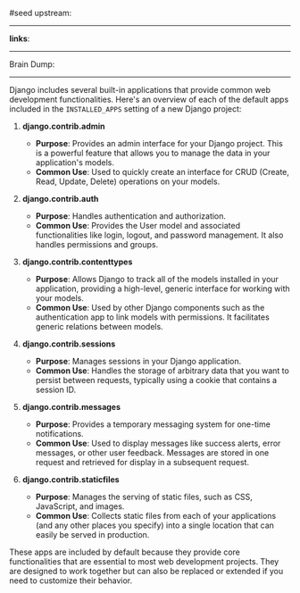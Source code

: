 #seed 
upstream:

---

**links**: 

---

Brain Dump: 

--- 



Django includes several built-in applications that provide common web development functionalities. Here's an overview of each of the default apps included in the `INSTALLED_APPS` setting of a new Django project:

1. **django.contrib.admin**
   - **Purpose**: Provides an admin interface for your Django project. This is a powerful feature that allows you to manage the data in your application's models.
   - **Common Use**: Used to quickly create an interface for CRUD (Create, Read, Update, Delete) operations on your models.

2. **django.contrib.auth**
   - **Purpose**: Handles authentication and authorization.
   - **Common Use**: Provides the User model and associated functionalities like login, logout, and password management. It also handles permissions and groups.

3. **django.contrib.contenttypes**
   - **Purpose**: Allows Django to track all of the models installed in your application, providing a high-level, generic interface for working with your models.
   - **Common Use**: Used by other Django components such as the authentication app to link models with permissions. It facilitates generic relations between models.

4. **django.contrib.sessions**
   - **Purpose**: Manages sessions in your Django application.
   - **Common Use**: Handles the storage of arbitrary data that you want to persist between requests, typically using a cookie that contains a session ID.

5. **django.contrib.messages**
   - **Purpose**: Provides a temporary messaging system for one-time notifications.
   - **Common Use**: Used to display messages like success alerts, error messages, or other user feedback. Messages are stored in one request and retrieved for display in a subsequent request.

6. **django.contrib.staticfiles**
   - **Purpose**: Manages the serving of static files, such as CSS, JavaScript, and images.
   - **Common Use**: Collects static files from each of your applications (and any other places you specify) into a single location that can easily be served in production. 

These apps are included by default because they provide core functionalities that are essential to most web development projects. They are designed to work together but can also be replaced or extended if you need to customize their behavior.

